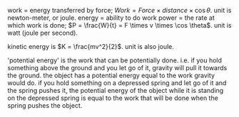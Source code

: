work = energy transferred by force; $Work = Force \times distance \times \cos \theta$. unit is newton-meter, or joule.
energy = ability to do work
power = the rate at which work is done; $P = \frac{W}{t} = F \times v \times \cos \theta$. unit is watt (joule per second).

kinetic energy is $K = \frac{mv^2}{2}$. unit is also joule.

'potential energy' is the work that can be potentially done.
i.e. if you hold something above the ground and you let go of it, gravity will pull
it towards the ground. the object has a potential energy equal to the work gravity would do.
if you hold something on a depressed spring and let go of it and the spring pushes it,
the potential energy of the object while it is standing on the depressed spring
is equal to the work that will be done when the spring pushes the object.

